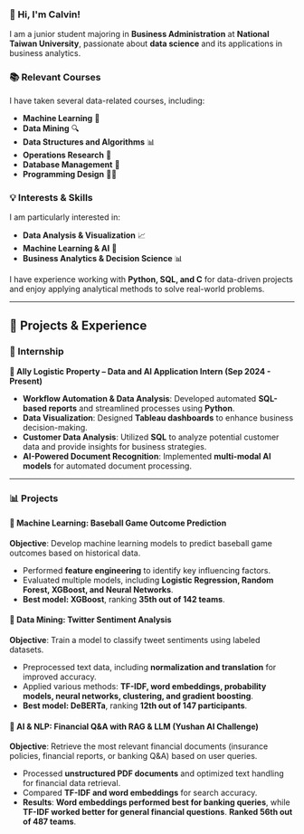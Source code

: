 ### **👋 Hi, I'm Calvin!**  
I am a junior student majoring in **Business Administration** at **National Taiwan University**, passionate about **data science** and its applications in business analytics.  

### **📚 Relevant Courses**  
I have taken several data-related courses, including:  
- **Machine Learning** 🧠  
- **Data Mining** 🔍  
- **Data Structures and Algorithms** 📊  
- **Operations Research** 🔬  
- **Database Management** 🦾  
- **Programming Design** 🧑‍💻  

### **💡 Interests & Skills**  
I am particularly interested in:  
- **Data Analysis & Visualization** 📈  
- **Machine Learning & AI** 🤖  
- **Business Analytics & Decision Science** 📊  

I have experience working with **Python, SQL, and C** for data-driven projects and enjoy applying analytical methods to solve real-world problems.  

---

## **🚀 Projects & Experience**  

### **💼 Internship**  
**📌 Ally Logistic Property – Data and AI Application Intern (Sep 2024 - Present)**  
- **Workflow Automation & Data Analysis**: Developed automated **SQL-based reports** and streamlined processes using **Python**.  
- **Data Visualization**: Designed **Tableau dashboards** to enhance business decision-making.  
- **Customer Data Analysis**: Utilized **SQL** to analyze potential customer data and provide insights for business strategies.  
- **AI-Powered Document Recognition**: Implemented **multi-modal AI models** for automated document processing.  

---

### **📊 Projects**  

#### **📌 Machine Learning: Baseball Game Outcome Prediction**  
**Objective**: Develop machine learning models to predict baseball game outcomes based on historical data.  
- Performed **feature engineering** to identify key influencing factors.  
- Evaluated multiple models, including **Logistic Regression, Random Forest, XGBoost, and Neural Networks**.  
- **Best model: XGBoost**, ranking **35th out of 142 teams**.  

#### **📌 Data Mining: Twitter Sentiment Analysis**  
**Objective**: Train a model to classify tweet sentiments using labeled datasets.  
- Preprocessed text data, including **normalization and translation** for improved accuracy.  
- Applied various methods: **TF-IDF, word embeddings, probability models, neural networks, clustering, and gradient boosting**.  
- **Best model: DeBERTa**, ranking **12th out of 147 participants**.  

#### **📌 AI & NLP: Financial Q&A with RAG & LLM (Yushan AI Challenge)**  
**Objective**: Retrieve the most relevant financial documents (insurance policies, financial reports, or banking Q&A) based on user queries.  
- Processed **unstructured PDF documents** and optimized text handling for financial data retrieval.  
- Compared **TF-IDF and word embeddings** for search accuracy.  
- **Results**: **Word embeddings performed best for banking queries**, while **TF-IDF worked better for general financial questions**. **Ranked 56th out of 487 teams**.  
